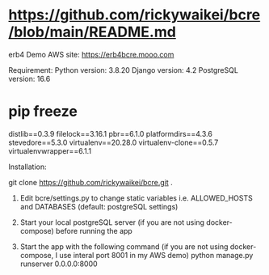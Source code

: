 # https://github.com/rickywaikei/bcre/blob/main/README.md

erb4 Demo AWS site: https://erb4bcre.mooo.com

Requirement: Python version: 3.8.20 Django version: 4.2 PostgreSQL version: 16.6  

# pip freeze
distlib==0.3.9
filelock==3.16.1
pbr==6.1.0
platformdirs==4.3.6
stevedore==5.3.0
virtualenv==20.28.0
virtualenv-clone==0.5.7
virtualenvwrapper==6.1.1

Installation:

git clone https://github.com/rickywaikei/bcre.git .

1. Edit bcre/settings.py to change static variables i.e. ALLOWED_HOSTS and DATABASES (default: postgreSQL settings) 

2. Start your local postgreSQL server (if you are not using docker-compose) before running the app

3. Start the app with the following command (if you are not using docker-compose, I use interal port 8001 in my AWS demo)
    python manage.py runserver 0.0.0.0:8000
